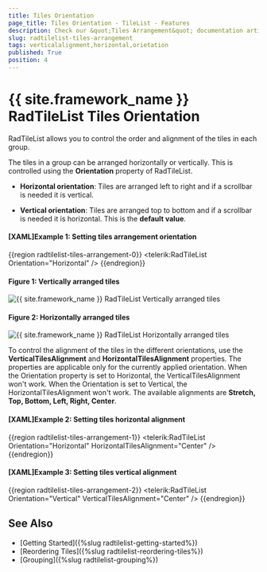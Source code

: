 ```yaml
---
title: Tiles Orientation
page_title: Tiles Orientation - TileList - Features
description: Check our &quot;Tiles Arrangement&quot; documentation article for the RadTileList {{ site.framework_name }} control.
slug: radtilelist-tiles-arrangement
tags: verticalalignment,horizontal,orietation
published: True
position: 4
---
```


# {{ site.framework_name }} RadTileList Tiles Orientation

RadTileList allows you to control the order and alignment of the tiles in each group.

The tiles in a group can be arranged horizontally or vertically. This is controlled using the __Orientation__ property of RadTileList.

* __Horizontal orientation__: Tiles are arranged left to right and if a scrollbar is needed it is vertical.

* __Vertical orientation__: Tiles are arranged top to bottom and if a scrollbar is needed it is horizontal. This is the __default value__.

#### __[XAML]Example 1: Setting tiles arrangement orientation__
{{region radtilelist-tiles-arrangement-0}}
	<telerik:RadTileList Orientation="Horizontal" />
{{endregion}}

#### Figure 1: Vertically arranged tiles
![{{ site.framework_name }} RadTileList Vertically arranged tiles](images/radtilelist-tiles-arrangement-0.png)

#### Figure 2: Horizontally arranged tiles
![{{ site.framework_name }} RadTileList Horizontally arranged tiles](images/radtilelist-tiles-arrangement-1.png)

To control the alignment of the tiles in the different orientations, use the __VerticalTilesAlignment__ and __HorizontalTilesAlignment__ properties. The properties are applicable only for the currently applied orientation. When the Orientation property is set to Horizontal, the VerticalTilesAlignment won't work. When the Orientation is set to Vertical, the HorizontalTilesAlignment won't work. The available alignments are __Stretch, Top, Bottom, Left, Right, Center__.

#### __[XAML]Example 2: Setting tiles horizontal alignment__
{{region radtilelist-tiles-arrangement-1}}
	<telerik:RadTileList Orientation="Horizontal" HorizontalTilesAlignment="Center" />
{{endregion}}

#### __[XAML]Example 3: Setting tiles vertical alignment__
{{region radtilelist-tiles-arrangement-2}}
	<telerik:RadTileList Orientation="Vertical" VerticalTilesAlignment="Center" />
{{endregion}}

## See Also
* [Getting Started]({%slug radtilelist-getting-started%})
* [Reordering Tiles]({%slug radtilelist-reordering-tiles%})
* [Grouping]({%slug radtilelist-grouping%})
      
